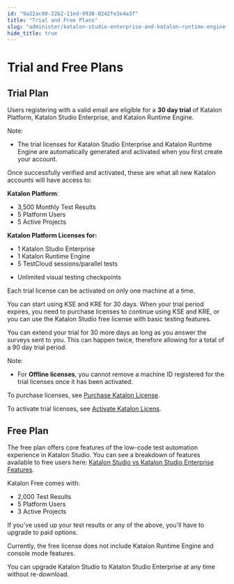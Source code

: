 ```yaml
---
id: "9a22ac00-22b2-11ed-9930-0242fe3e4a3f"
title: "Trial and Free Plans"
slug: "administer/katalon-studio-enterprise-and-katalon-runtime-engine-license/trial-and-free-plans"
hide_title: true
---
```

    

# <a id="id_trial-free-plans" class="anchor_top_offset"/><a id="ariaid-title1" class="anchor_top_offset"/>Trial and Free Plans

    
    
  

## <a id="id_1" class="anchor_top_offset"/>Trial Plan

<p xmlns="http://www.w3.org/1999/xhtml" className="p">Users registering with a valid email are eligible for a <strong className="ph b">30 day trial</strong> of <span className="ph">Katalon Platform</span>, <span className="ph">Katalon Studio Enterprise</span>, and <span className="ph">Katalon Runtime Engine</span>. </p> 
<div xmlns="http://www.w3.org/1999/xhtml" className="note note note_note"><span className="note__title">Note:</span> <ul className="ul"><li className="li">The trial licenses for Katalon Studio Enterprise and Katalon Runtime Engine are automatically generated and activated when you first create your account. </li></ul></div>
<p xmlns="http://www.w3.org/1999/xhtml" className="p">Once successfully verified and activated, these are what all new Katalon accounts will have access to:</p> 
<p xmlns="http://www.w3.org/1999/xhtml" className="p"><strong className="ph b">Katalon Platform</strong>:</p> 
<ul xmlns="http://www.w3.org/1999/xhtml" className="ul"><li className="li">3,500 Monthly Test Results</li><li className="li">5 Platform Users</li><li className="li">5 Active Projects</li></ul> 
<p xmlns="http://www.w3.org/1999/xhtml" className="p"><strong className="ph b">Katalon Platform Licenses for:</strong></p> 
<ul xmlns="http://www.w3.org/1999/xhtml" className="ul"><li className="li">1 Katalon Studio Enterprise</li><li className="li">1 Katalon Runtime Engine</li><li className="li">5 TestCloud sessions/parallel tests</li><li className="li"><p className="p">Unlimited visual testing checkpoints</p></li></ul> 
<p xmlns="http://www.w3.org/1999/xhtml" className="p">Each trial license can be activated on only one machine at a time.</p> 
<p xmlns="http://www.w3.org/1999/xhtml" className="p">You can start using KSE and KRE for 30 days. When your trial period expires, you need to purchase licenses to continue using KSE and KRE, or you can use the Katalon Studio free license with basic testing features. </p> 
<p xmlns="http://www.w3.org/1999/xhtml" className="p">You can extend your trial for 30 more days as long as you answer the surveys sent to you. This can happen twice, therefore allowing for a total of a 90 day trial period. </p> 
<div xmlns="http://www.w3.org/1999/xhtml" className="note note note_note"><span className="note__title">Note:</span> <ul className="ul"><li className="li"><p className="p">For <strong className="ph b">Offline licenses</strong>, you cannot remove a machine ID registered for the trial licenses once it has been activated.</p></li></ul></div>
<p xmlns="http://www.w3.org/1999/xhtml" className="p">To purchase licenses, see <a className="xref" href="/docs/administer/administration-tasks/subscription-management/katalon-studio-enterprise-and-katalon-runtime-engine-license/purchase-katalon-studio-and-katalon-runtime-engine-licenses">Purchase Katalon License</a>.</p> 
<p xmlns="http://www.w3.org/1999/xhtml" className="p">To activate trial licenses, see <a className="xref" href="/docs/administer/katalon-studio-enterprise-and-katalon-runtime-engine-license/activate-a-katalon-license">Activate Katalon Licens</a>.</p> 

## <a id="id_2" class="anchor_top_offset"/>Free Plan

<p xmlns="http://www.w3.org/1999/xhtml" className="p">The free plan offers core features of the low-code test automation experience in Katalon Studio. You can see a breakdown of features available to free users here: <a className="xref" href="/docs/administer/katalon-studio-enterprise-and-katalon-runtime-engine-license/katalon-studio-vs-katalon-studio-enterprise-features">Katalon Studio vs Katalon Studio Enterprise Features</a>.</p> 
<p xmlns="http://www.w3.org/1999/xhtml" className="p">Katalon Free comes with:</p> 
<ul xmlns="http://www.w3.org/1999/xhtml" className="ul"><li className="li">2,000 Test Results</li><li className="li">5 Platform Users</li><li className="li">3 Active Projects</li></ul> 
<p xmlns="http://www.w3.org/1999/xhtml" className="p">If you've used up your test results or any of the above, you'll have to upgrade to paid options.</p> 
<p xmlns="http://www.w3.org/1999/xhtml" className="p">Currently, the free license does not include Katalon Runtime Engine and console mode features.</p> 
<p xmlns="http://www.w3.org/1999/xhtml" className="p">You can upgrade Katalon Studio to Katalon Studio Enterprise at any time without re-download.</p> 
